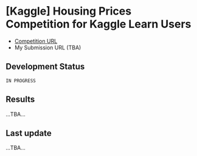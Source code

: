 # [Kaggle] Housing Prices Competition for Kaggle Learn Users

- [Competition URL](https://www.kaggle.com/competitions/home-data-for-ml-course/overview)
- My Submission URL (TBA)

## Development Status
`IN PROGRESS`

## Results
...TBA...

## Last update
...TBA...
